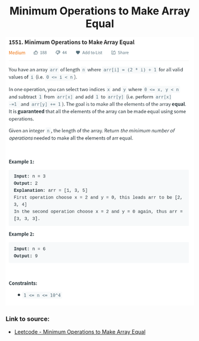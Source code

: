 <h1 align="center">Minimum Operations to Make Array Equal</h1>

![alt text](https://raw.githubusercontent.com/matthew01lokiet/Github-repos-images/main/Algs/Maths/FtgJ38Ct_o.png)


### Link to source: 
- <a href="https://leetcode.com/problems/minimum-operations-to-make-array-equal/">Leetcode - Minimum Operations to Make Array Equal</a>

